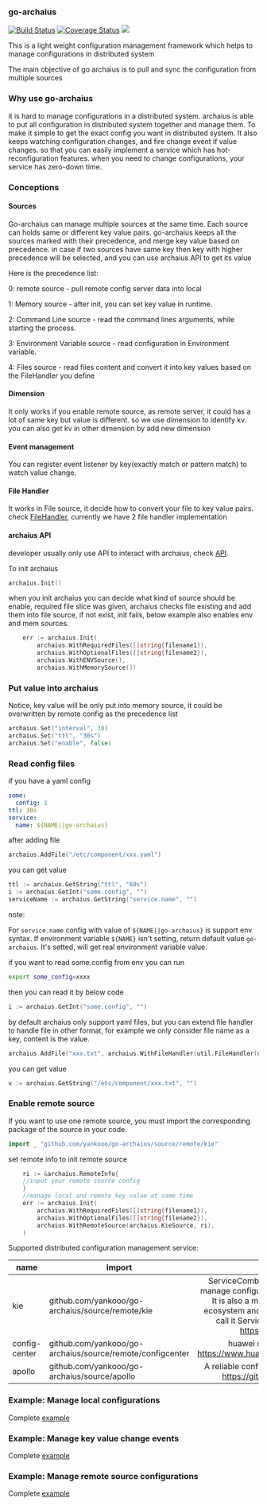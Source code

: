 ### go-archaius
[![Build Status](https://travis-ci.org/go-chassis/go-archaius.svg?branch=master)](https://travis-ci.org/go-chassis/go-archaius)
[![Coverage Status](https://coveralls.io/repos/github/go-chassis/go-archaius/badge.svg)](https://coveralls.io/github/go-chassis/go-archaius)
![](arch.PNG)

This is a light weight configuration management framework 
which helps to manage configurations in distributed system

The main objective of go archaius is to pull and sync the configuration from multiple sources 

### Why use go-archaius
it is hard to manage configurations in a distributed system. 
archaius is able to put all configuration in distributed system together and manage them.
To make it simple to get the exact config you want in distributed system.
It also keeps watching configuration changes, and fire change event if value changes. 
so that you can easily implement a service 
which has hot-reconfiguration features. 
when you need to change configurations, your service has zero-down time.

### Conceptions 
#### Sources
Go-archaius can manage multiple sources at the same time.
Each source can holds same or different key value pairs. go-archaius keeps all 
the sources marked with their precedence, and merge key value based on precedence. 
in case if two sources have same key then key with higher precedence will be selected, 
and you can use archaius API to get its value

Here is the precedence list:

0: remote source - pull remote config server data into local

1: Memory source - after init, you can set key value in runtime.

2: Command Line source - read the command lines arguments, while starting the process.

3: Environment Variable source - read configuration in Environment variable.

4: Files source - read files content and convert it into key values based on the FileHandler you define

#### Dimension
It only works if you enable remote source, as remote server, 
it could has a lot of same key but value is different. so we use dimension to 
identify kv.  you can also get kv in other dimension by add new dimension

#### Event management
You can register event listener by key(exactly match or pattern match) to watch value change.

#### File Handler
It works in File source, it decide how to convert your file to key value pairs. 
check [FileHandler](source/util/file_handler.go), 
currently we have 2 file handler implementation

#### archaius API
developer usually only use API to interact with archaius, check [API](archaius.go).

To init archaius 
```go
archaius.Init()
```
when you init archaius you can decide what kind of source should be enable, 
required file slice was given, archaius checks file existing and add them into file source, if not exist, init fails, 
below example also enables env and mem sources.
```go
	err := archaius.Init(
		archaius.WithRequiredFiles([]string{filename1}),
		archaius.WithOptionalFiles([]string{filename2}),
		archaius.WithENVSource(),
		archaius.WithMemorySource())
```

### Put value into archaius
Notice, key value will be only put into memory source, it could be overwritten by remote config as the precedence list
```go
archaius.Set("interval", 30)
archaius.Set("ttl", "30s")
archaius.Set("enable", false)
```

### Read config files
if you have a yaml config
```yaml
some:
  config: 1
ttl: 30s
service:
  name: ${NAME||go-archaius}
```
after adding file
```go
archaius.AddFile("/etc/component/xxx.yaml")
```

you can get value 

```go
ttl := archaius.GetString("ttl", "60s")
i := archaius.GetInt("some.config", "")
serviceName := archaius.GetString("service.name", "")
```
note:

For `service.name` config with value of  `${NAME||go-archaius}` is support env syntax. If environment variable `${NAME}` isn't setting, return default value `go-archaius`. It's setted, will get real environment variable value.

if you want to read some.config from env
you can run
```sh
export some_config=xxxx
```
then you can read it by below code
```go
i := archaius.GetInt("some.config", "")
```


by default archaius only support yaml files, but you can extend file handler to handle file in other format,
for example we only consider file name as a key, content is the value.
```go
archaius.AddFile("xxx.txt", archaius.WithFileHandler(util.FileHandler(util.UseFileNameAsKeyContentAsValue))
```

you can get value 
```go
v := archaius.GetString("/etc/component/xxx.txt", "")
```

### Enable remote source
If you want to use one remote source, you must import the corresponding package of the source in your code.
```go
import _ "github.com/yankooo/go-archaius/source/remote/kie"
```
set remote info to init remote source
```go
	ri := &archaius.RemoteInfo{
	//input your remote source config
	}
	//manage local and remote key value at same time
	err := archaius.Init(
		archaius.WithRequiredFiles([]string{filename1}),
		archaius.WithOptionalFiles([]string{filename2}),
		archaius.WithRemoteSource(archaius.KieSource, ri),
	)
```

Supported distributed configuration management service:

| name       | import                                         |description    |
|----------|----------|:-------------:|
| kie | github.com/yankooo/go-archaius/source/remote/kie |ServiceComb-Kie is a config server which manage configurations in a distributed system. It is also a micro service in ServiceComb ecosystem and developed by [go-chassis](https://github.com/go-chassis/go-chassis) we call it ServiceComb Native application. https://kie.readthedocs.io |
| config-center | github.com/yankooo/go-archaius/source/remote/configcenter |huawei cloud CSE config center https://www.huaweicloud.com/product/cse.html |
| apollo | github.com/yankooo/go-archaius/source/apollo |A reliable configuration management system https://github.com/ctripcorp/apollo |

### Example: Manage local configurations 
Complete [example](https://github.com/yankooo/go-archaius/tree/master/examples/file)

### Example: Manage key value change events
Complete [example](https://github.com/yankooo/go-archaius/tree/master/examples/event)

### Example: Manage remote source configurations

Complete [example](https://github.com/yankooo/go-archaius/tree/master/examples/kie)

